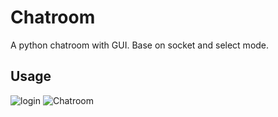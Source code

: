 Chatroom
========

A python chatroom with GUI. Base on socket and select mode.

Usage
-----

![login](http://7xl4a3.com1.z0.glb.clouddn.com/Screenshot%20from%202016-06-02%2000-15-16.png)
![Chatroom](http://7xl4a3.com1.z0.glb.clouddn.com/Screenshot%20from%202016-06-02%2000-33-12.png)

